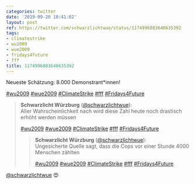 ```yaml
---
categories: twitter
date: '2019-09-20 10:41:02'
layout: post
ref: https://twitter.com/schwarzlichtwue/status/1174996883640635392
tags:
- climatestrike
- wu2009
- wue2009
- fridays4future
- fff
title: 1174996883640635392
---
```

Neueste Schätzung: 8.000 Demonstrant\*innen!

[#wu2009](/t/wu2009) [#wue2009](/t/wue2009) [#ClimateStrike](/t/climatestrike) [#fff](/t/fff) [#Fridays4Future](/t/fridays4future)
> <b>Schwarzlicht Würzburg</b> ([@schwarzlichtwue](https://twitter.com/schwarzlichtwue)):  
>Aller Wahrscheinlichkeit nach wird diese Zahl heute noch drastisch erhöht werden müssen  
>  
>[#wu2009](/t/wu2009) [#wue2009](/t/wue2009) [#ClimateStrike](/t/climatestrike) [#fff](/t/fff) [#Fridays4Future](/t/fridays4future)  
>> <b>Schwarzlicht Würzburg</b> ([@schwarzlichtwue](https://twitter.com/schwarzlichtwue)):    
>>Ungesicherte Quelle sagt, dass die Cops vor einer Stunde 4000 Menschen zählten    
>>    
>>[#wu2009](/t/wu2009) [#wue2009](/t/wue2009) [#ClimateStrike](/t/climatestrike) [#fff](/t/fff) [#Fridays4Future](/t/fridays4future)    
>  
>  


[@schwarzlichtwue](https://twitter.com/schwarzlichtwue) 😍 